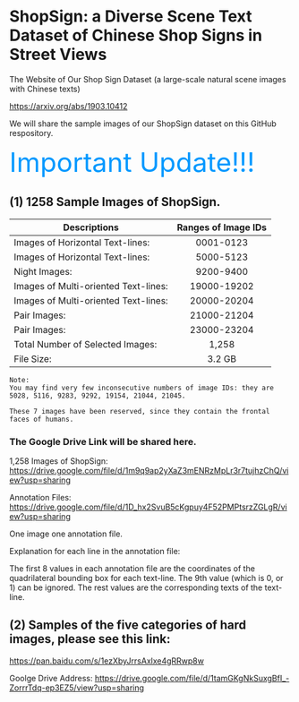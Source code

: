 # ShopSign: a Diverse Scene Text Dataset of Chinese Shop Signs in Street Views
The Website of Our Shop Sign Dataset (a large-scale natural scene images with Chinese texts)


https://arxiv.org/abs/1903.10412

We will share the sample images of our ShopSign dataset on this GitHub respository. 

<font color=#0099ff size=28>Important Update!!!</font>

## (1) 1258 Sample Images of ShopSign.

| Descriptions                         | Ranges of Image IDs  |
| ------------------------------------ | :-----------------:  |
| Images of Horizontal Text-lines:       | 0001-0123 |
| Images of Horizontal Text-lines:       | 5000-5123 |
| Night  Images:                         | 9200-9400 |
| Images of Multi-oriented Text-lines:   | 19000-19202 |
| Images of Multi-oriented Text-lines:   | 20000-20204 |
| Pair Images:                           | 21000-21204 |
| Pair Images:                           | 23000-23204 |
| Total Number of Selected Images:       | 1,258       |
| File Size:                             | 3.2 GB      |


```
Note: 
You may find very few inconsecutive numbers of image IDs: they are 5028, 5116, 9283, 9292, 19154, 21044, 21045.

These 7 images have been reserved, since they contain the frontal faces of humans. 

```
### The Google Drive Link will be shared here. 

1,258 Images of ShopSign: https://drive.google.com/file/d/1m9q9ap2yXaZ3mENRzMpLr3r7tujhzChQ/view?usp=sharing

Annotation Files:  https://drive.google.com/file/d/1D_hx2SvuB5cKgpuy4F52PMPtsrzZGLgR/view?usp=sharing

One image one annotation file. 

Explanation for each line in the annotation file:  

The first 8 values in each annotation file are the coordinates of the quadrilateral bounding box for each text-line. The 9th value (which is 0, or 1) can be ignored.  The rest values are the corresponding texts of the text-line.

## (2) Samples of the five  categories of hard images, please see this link: 

https://pan.baidu.com/s/1ezXbyJrrsAxlxe4gRRwp8w

Goolge Drive Address: https://drive.google.com/file/d/1tamGKgNkSuxgBfI_-ZorrrTdq-ep3EZ5/view?usp=sharing


